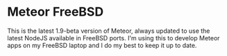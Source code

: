 # Meteor FreeBSD

This is the latest 1.9-beta version of Meteor, always updated to use the latest NodeJS available in FreeBSD ports. I'm using this to develop Meteor apps on my FreeBSD laptop and I do my best to keep it up to date.
